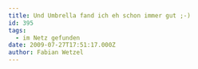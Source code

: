 ```yaml
---
title: Und Umbrella fand ich eh schon immer gut ;-)
id: 395
tags:
  - im Netz gefunden
date: 2009-07-27T17:51:17.000Z
author: Fabian Wetzel
---
```


<object width="425" height="344"><param name="movie" value="http://www.youtube.com/v/fiAb1HuiHyA&amp;rel=0&amp;color1=0xb1b1b1&amp;color2=0xcfcfcf&amp;hl=de&amp;feature=player_embedded&amp;fs=1"></param><param name="allowFullScreen" value="true"></param><param name="allowScriptAccess" value="always"></param><embed src="http://www.youtube.com/v/fiAb1HuiHyA&amp;rel=0&amp;color1=0xb1b1b1&amp;color2=0xcfcfcf&amp;hl=de&amp;feature=player_embedded&amp;fs=1" type="application/x-shockwave-flash" allowfullscreen="true" allowScriptAccess="always" width="425" height="344"></embed></object>
